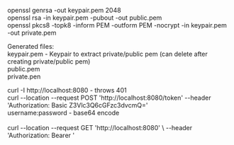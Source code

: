 <p>
openssl genrsa -out keypair.pem 2048 <br/>
openssl rsa -in keypair.pem -pubout -out public.pem <br/>
openssl pkcs8 -topk8 -inform PEM -outform PEM -nocrypt -in keypair.pem -out private.pem <br/>
</p>
<p>
Generated files: <br/>
keypair.pem - Keypair to extract private/public pem (can delete after creating private/public pem)<br/>
public.pem <br/> 
private.pen <br/>
</p>

<p>
curl -I http://localhost:8080 - throws 401<br/>
curl --location --request POST 'http://localhost:8080/token' --header 'Authorization: Basic Z3Vlc3Q6cGFzc3dvcmQ='<br/>
username:password - base64 encode <br/>
<br/>
curl --location --request GET 'http://localhost:8080' \
--header 'Authorization: Bearer <token>'

</p>
